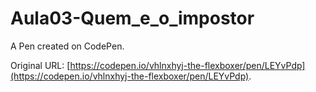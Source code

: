 # Aula03-Quem_e_o_impostor

A Pen created on CodePen.

Original URL: [https://codepen.io/vhlnxhyj-the-flexboxer/pen/LEYvPdp](https://codepen.io/vhlnxhyj-the-flexboxer/pen/LEYvPdp).


